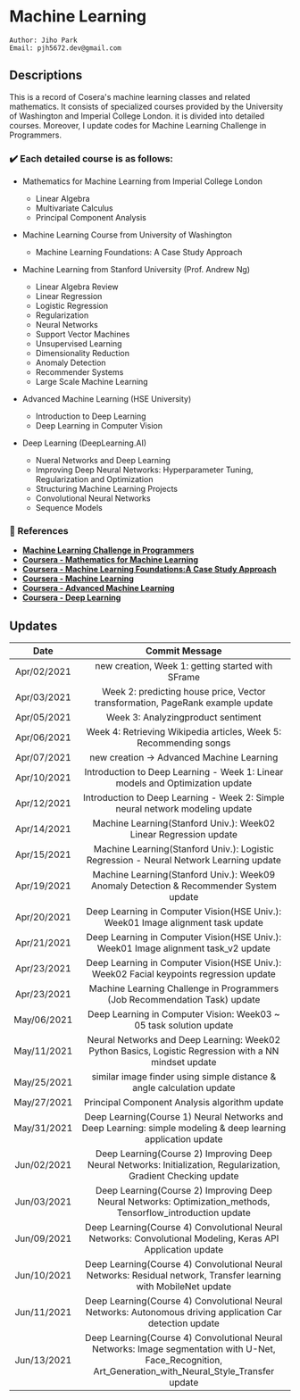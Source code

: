 # Machine Learning
````
Author: Jiho Park
Email: pjh5672.dev@gmail.com
````

## Descriptions
This is a record of Cosera's machine learning classes and related mathematics. It consists of specialized courses provided by the University of Washington and Imperial College London. it is divided into detailed courses. Moreover, I update codes for Machine Learning Challenge in Programmers.      
  
### ✔️ Each detailed course is as follows:   
- Mathematics for Machine Learning from Imperial College London     
    - Linear Algebra
    - Multivariate Calculus
    - Principal Component Analysis  

- Machine Learning Course from University of Washington   
    - Machine Learning Foundations: A Case Study Approach

- Machine Learning from Stanford University (Prof. Andrew Ng)  
    - Linear Algebra Review
    - Linear Regression 
    - Logistic Regression
    - Regularization
    - Neural Networks
    - Support Vector Machines
    - Unsupervised Learning
    - Dimensionality Reduction
    - Anomaly Detection
    - Recommender Systems
    - Large Scale Machine Learning

- Advanced Machine Learning (HSE University)
    - Introduction to Deep Learning
    - Deep Learning in Computer Vision

- Deep Learning (DeepLearning.AI)
    - Nueral Networks and Deep Learning
    - Improving Deep Neural Networks: Hyperparameter Tuning, Regularization and Optimization
    - Structuring Machine Learning Projects
    - Convolutional Neural Networks
    - Sequence Models


### :memo: References
- **[Machine Learning Challenge in Programmers](https://programmers.co.kr)** 
- **[Coursera - Mathematics for Machine Learning](https://www.coursera.org/specializations/mathematics-machine-learning?)**  
- **[Coursera - Machine Learning Foundations:A Case Study Approach](https://www.coursera.org/learn/ml-foundations?specialization=machine-learning)**    
- **[Coursera - Machine Learning](https://www.coursera.org/learn/machine-learning)**   
- **[Coursera - Advanced Machine Learning](https://www.coursera.org/specializations/aml)**   
- **[Coursera - Deep Learning](https://www.coursera.org/specializations/deep-learning)**    


## Updates
| Date | Commit Message |
|:----:|:----:|
| Apr/02/2021 | new creation, Week 1: getting started with SFrame |
| Apr/03/2021 | Week 2: predicting house price, Vector transformation, PageRank example update |
| Apr/05/2021 | Week 3: Analyzingproduct sentiment | 
| Apr/06/2021 | Week 4: Retrieving Wikipedia articles, Week 5: Recommending songs | 
| Apr/07/2021 | new creation -> Advanced Machine Learning | 
| Apr/10/2021 | Introduction to Deep Learning - Week 1: Linear models and Optimization update | 
| Apr/12/2021 | Introduction to Deep Learning - Week 2: Simple neural network modeling update | 
| Apr/14/2021 | Machine Learning(Stanford Univ.): Week02 Linear Regression update |
| Apr/15/2021 | Machine Learning(Stanford Univ.): Logistic Regression - Neural Network Learning update |
| Apr/19/2021 | Machine Learning(Stanford Univ.): Week09 Anomaly Detection & Recommender System update |
| Apr/20/2021 | Deep Learning in Computer Vision(HSE Univ.): Week01 Image alignment task update |
| Apr/21/2021 | Deep Learning in Computer Vision(HSE Univ.): Week01 Image alignment task_v2 update |
| Apr/23/2021 | Deep Learning in Computer Vision(HSE Univ.): Week02 Facial keypoints regression update |
| Apr/23/2021 | Machine Learning Challenge in Programmers (Job Recommendation Task) update |
| May/06/2021 | Deep Learning in Computer Vision: Week03 ~ 05 task solution update |
| May/11/2021 | Neural Networks and Deep Learning: Week02 Python Basics, Logistic Regression with a NN mindset update |
| May/25/2021 | similar image finder using simple distance & angle calculation update |
| May/27/2021 | Principal Component Analysis algorithm update |
| May/31/2021 | Deep Learning(Course 1) Neural Networks and Deep Learning: simple modeling & deep learning application update |
| Jun/02/2021 | Deep Learning(Course 2) Improving Deep Neural Networks: Initialization, Regularization, Gradient Checking update |
| Jun/03/2021 | Deep Learning(Course 2) Improving Deep Neural Networks: Optimization_methods, Tensorflow_introduction update |
| Jun/09/2021 | Deep Learning(Course 4) Convolutional Neural Networks: Convolutional Modeling, Keras API Application update |
| Jun/10/2021 | Deep Learning(Course 4) Convolutional Neural Networks: Residual network, Transfer learning with MobileNet update |
| Jun/11/2021 | Deep Learning(Course 4) Convolutional Neural Networks: Autonomous driving application Car detection update |
| Jun/13/2021 | Deep Learning(Course 4) Convolutional Neural Networks: Image segmentation with U-Net, Face_Recognition, Art_Generation_with_Neural_Style_Transfer update |

